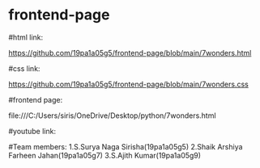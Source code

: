 # frontend-page

#html link:

https://github.com/19pa1a05g5/frontend-page/blob/main/7wonders.html

#css link:

https://github.com/19pa1a05g5/frontend-page/blob/main/7wonders.css

#frontend page:

file:///C:/Users/siris/OneDrive/Desktop/python/7wonders.html


#youtube link:



#Team members:
1.S.Surya Naga Sirisha(19pa1a05g5)
2.Shaik Arshiya Farheen Jahan(19pa1a05g7)
3.S.Ajith Kumar(19pa1a05g9)





